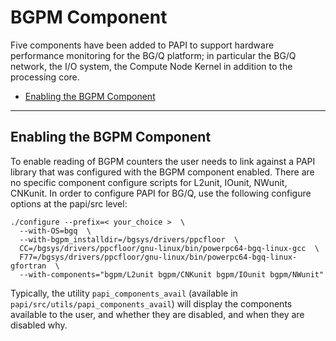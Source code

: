 # BGPM Component

Five components have been added to PAPI to support hardware performance monitoring for the BG/Q platform; in particular the BG/Q network, the I/O system, the Compute Node Kernel in addition to the processing core. 

* [Enabling the BGPM Component](#markdown-header-enabling-the-bgpm-component)

***
## Enabling the BGPM Component

To enable reading of BGPM counters the user needs to link against a
PAPI library that was configured with the BGPM component enabled. There are no specific component configure scripts for L2unit, IOunit, NWunit, CNKunit. In order to configure PAPI for BG/Q, use the following configure options at the papi/src level:

    ./configure --prefix=< your_choice >  \
      --with-OS=bgq  \
      --with-bgpm_installdir=/bgsys/drivers/ppcfloor  \
      CC=/bgsys/drivers/ppcfloor/gnu-linux/bin/powerpc64-bgq-linux-gcc  \
      F77=/bgsys/drivers/ppcfloor/gnu-linux/bin/powerpc64-bgq-linux-gfortran  \
      --with-components="bgpm/L2unit bgpm/CNKunit bgpm/IOunit bgpm/NWunit"

Typically, the utility `papi_components_avail` (available in
`papi/src/utils/papi_components_avail`) will display the components available
to the user, and whether they are disabled, and when they are disabled why.
